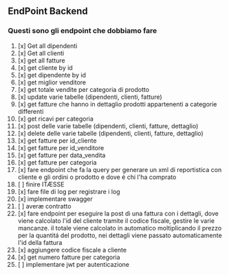 EndPoint Backend
---
### Questi sono gli endpoint che dobbiamo fare
1. [x] Get all dipendenti
2. [x] Get all clienti
3. [x] get all fatture
4. [x] get cliente by id
5. [x] get dipendente by id 
6. [x] get miglior venditore 
7. [x] get totale vendite per categoria di prodotto 
8. [x] update varie tabelle (dipendenti, clienti, fatture)
9. [x] get fatture che hanno in dettaglio prodotti appartenenti a categorie differenti 
10. [x] get ricavi per categoria 
11. [x] post delle varie tabelle (dipendenti, clienti, fatture, dettaglio) 
12. [x] delete delle varie tabelle (dipendenti, clienti, fatture, dettaglio)
13. [x] get fatture per id_cliente
14. [x] get fatture per id_venditore
15. [x] get fatture per data_vendita
16. [x] get fatture per categoria
17. [x] fare endpoint che fa la query per generare un xml di reportistica con cliente e gli ordini o prodotto e dove é chi l'ha comprato
18. [ ] finire ITÆSSE
19. [x] fare file di log per registrare i log
20. [x] implementare swagger
21. [ ] averæ contratto
22. [x] fare endpoint per eseguire la post di una fattura con i dettagli, dove viene calcolato l'id del cliente tramite il codice fiscale, gestire le varie mancanze. il totale viene calcolato in automatico moltiplicando il prezzo per la quantitá del prodotto, nei dettagli viene passato automaticamente l'id della fattura
23. [x] aggiungere codice fiscale a cliente
24. [x] get numero fatture per categoria
25. [ ] implementare jwt per autenticazione